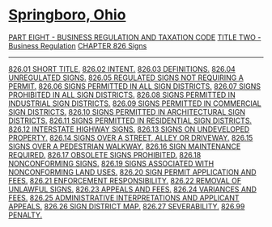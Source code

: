 [Springboro, Ohio](indexee20.html)
==================================

[PART EIGHT - BUSINESS REGULATION AND TAXATION CODE](394aa412.html)
[TITLE TWO - Business Regulation](3966a412.html) [CHAPTER 826
Signs](39f7a412.html)

* * * * *

[826.01 SHORT TITLE.](3a21a412.html) [826.02 INTENT.](3a25a412.html)
[826.03 DEFINITIONS.](3a2fa412.html) [826.04 UNREGULATED
SIGNS.](3a85a412.html) [826.05 REGULATED SIGNS NOT REQUIRING A
PERMIT.](3a8fa412.html) [826.06 SIGNS PERMITTED IN ALL SIGN
DISTRICTS.](3aa6a412.html) [826.07 SIGNS PROHIBITED IN ALL SIGN
DISTRICTS.](3ac8a412.html) [826.08 SIGNS PERMITTED IN INDUSTRIAL SIGN
DISTRICTS.](3ae2a412.html) [826.09 SIGNS PERMITTED IN COMMERCIAL SIGN
DISTRICTS.](3b09a412.html) [826.10 SIGNS PERMITTED IN ARCHITECTURAL SIGN
DISTRICTS.](3b4ca412.html) [826.11 SIGNS PERMITTED IN RESIDENTIAL SIGN
DISTRICTS.](3b74a412.html) [826.12 INTERSTATE HIGHWAY
SIGNS.](3b80a412.html) [826.13 SIGNS ON UNDEVELOPED
PROPERTY.](3b93a412.html) [826.14 SIGNS OVER A STREET, ALLEY OR
DRIVEWAY.](3b97a412.html) [826.15 SIGNS OVER A PEDESTRIAN
WALKWAY.](3b9ba412.html) [826.16 SIGN MAINTENANCE
REQUIRED.](3b9fa412.html) [826.17 OBSOLETE SIGNS
PROHIBITED.](3ba3a412.html) [826.18 NONCONFORMING SIGNS.](3ba7a412.html)
[826.19 SIGNS ASSOCIATED WITH NONCONFORMING LAND USES.](3baea412.html)
[826.20 SIGN PERMIT APPLICATION AND FEES.](3bb4a412.html) [826.21
ENFORCEMENT RESPONSIBILITY.](3bc0a412.html) [826.22 REMOVAL OF UNLAWFUL
SIGNS.](3bc4a412.html) [826.23 APPEALS AND FEES.](3bcca412.html) [826.24
VARIANCES AND FEES.](3bd3a412.html) [826.25 ADMINISTRATIVE
INTERPRETATIONS AND APPLICANT APPEALS.](3be4a412.html) [826.26 SIGN
DISTRICT MAP.](3beda412.html) [826.27 SEVERABILITY.](3bf7a412.html)
[826.99 PENALTY.](3bfba412.html)
